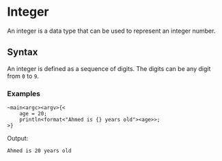 # Integer
An integer is a data type that can be used to represent an integer number.

## Syntax
An integer is defined as a sequence of digits. The digits can be any digit from `0` to `9`.

### Examples
```ocypode
~main<argc><argv>{<
    age = 20;
    println<format<"Ahmed is {} years old"><age>>;
>}
```
Output:
```
Ahmed is 20 years old
```
